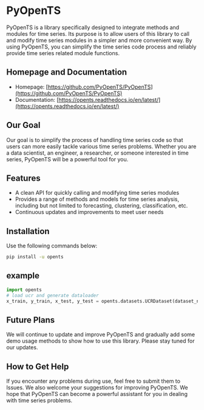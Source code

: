 # PyOpenTS

PyOpenTS is a library specifically designed to integrate methods and modules for time series. Its purpose is to allow users of this library to call and modify time series modules in a simpler and more convenient way. By using PyOpenTS, you can simplify the time series code process and reliably provide time series related module functions.  

## Homepage and Documentation

+ Homepage: [https://github.com/PyOpenTS/PyOpenTS](https://github.com/PyOpenTS/PyOpenTS)
+ Documentation: [https://opents.readthedocs.io/en/latest/](https://opents.readthedocs.io/en/latest/)

## Our Goal

Our goal is to simplify the process of handling time series code so that users can more easily tackle various time series problems. Whether you are a data scientist, an engineer, a researcher, or someone interested in time series, PyOpenTS will be a powerful tool for you.  

## Features

* A clean API for quickly calling and modifying time series modules
* Provides a range of methods and models for time series analysis, including but not limited to forecasting, clustering, classification, etc. 
* Continuous updates and improvements to meet user needs

## Installation

Use the following commands below:

```cmd
pip install -u opents
```

## example

```python
import opents
# load ucr and generate dataloader
x_train, y_train, x_test, y_test = opents.datasets.UCRDataset(dataset_name="Chinatown",dataset_root_path='UCR')
```

## Future Plans

We will continue to update and improve PyOpenTS and gradually add some demo usage methods to show how to use this library. Please stay tuned for our updates.

## How to Get Help

If you encounter any problems during use, feel free to submit them to Issues. We also welcome your suggestions for improving PyOpenTS. We hope that PyOpenTS can become a powerful assistant for you in dealing with time series problems.